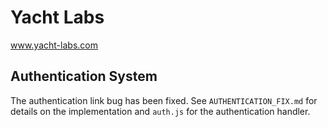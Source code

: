 # Yacht Labs

www.yacht-labs.com

## Authentication System

The authentication link bug has been fixed. See `AUTHENTICATION_FIX.md` for details on the implementation and `auth.js` for the authentication handler.
